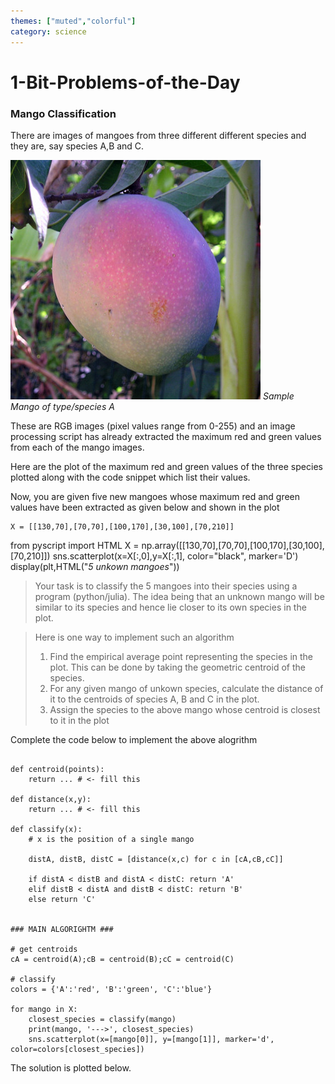 ```yaml
---
themes: ["muted","colorful"]
category: science
---
```


# 1-Bit-Problems-of-the-Day

### Mango Classification

There are images of mangoes from three different different species and they are, say species A,B and C.

![sample_mango](images/Mango_Maya.jpg)
*Sample Mango of type/species A*

These are RGB images (pixel values range from 0-255) and an image processing script has already 
extracted the maximum red and green values from each of the mango images.

Here are the plot of the maximum red and green values of the three species plotted along with the code snippet which list their values.

<script type="py" src="./main.py" ></script>
<script type="py">
	from pyscript import current_target
	from pyscript.web import page
	target = page.find(f"#{current_target()}")
	text = f"<pre style='height:30vh'><code class='python'>A = {A}\nB = {B}\nC = {C}</code></pre>"
	target[0].innerHTML += text

	from pyscript import window
	window.hljs.highlightAll()
</script>


Now, you are given five new mangoes whose maximum red and green values
have been extracted as given below and shown in the plot

<pre><code class="python">X = [[130,70],[70,70],[100,170],[30,100],[70,210]]
</code></pre>

<py-script>
  from pyscript import HTML
  X = np.array([[130,70],[70,70],[100,170],[30,100],[70,210]])
  sns.scatterplot(x=X[:,0],y=X[:,1], color="black", marker='D')
  display(plt,HTML("<em>5 unkown mangoes</em>"))
</py-script>


>Your task is to classify the 5 mangoes into their species using a program (python/julia).
The idea being that an unknown mango will be similar to its species
and hence lie closer to its own species in the plot.

> Here is one way to implement such an algorithm
>1. Find the empirical average point representing the species in the plot. 
This can be done by taking the geometric centroid of the species.
>2. For any given mango of unkown species, calculate the distance of it
to the centroids of species A, B and C in the plot.
>3. Assign the species to the above mango whose centroid is 
closest to it in the plot

Complete the code below to implement the above alogrithm
<pre><code class="python">
def centroid(points):
	return ... # <- fill this

def distance(x,y):
	return ... # <- fill this 

def classify(x):
	# x is the position of a single mango

	distA, distB, distC = [distance(x,c) for c in [cA,cB,cC]]

	if distA < distB and distA < distC: return 'A'
	elif distB < distA and distB < distC: return 'B'
	else return 'C'
	 	

### MAIN ALGORIGHTM ###

# get centroids
cA = centroid(A);cB = centroid(B);cC = centroid(C)

# classify
colors = {'A':'red', 'B':'green', 'C':'blue'}

for mango in X:
	closest_species = classify(mango)
	print(mango, '--->', closest_species)
    sns.scatterplot(x=[mango[0]], y=[mango[1]], marker='d', color=colors[closest_species])
</code></pre>


The solution is plotted below.
<script type='py' src="./sol.py"></script>

<script type='py-editor' env='shared'>
print(A)
</script>
